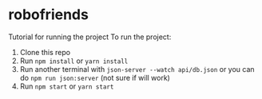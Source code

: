 # robofriends
Tutorial for running the project
To run the project:

1. Clone this repo
2. Run `npm install` or `yarn install`
3. Run another terminal with `json-server --watch api/db.json` or you can do `npm run json:server` (not sure if will work)
4. Run `npm start` or `yarn start`
